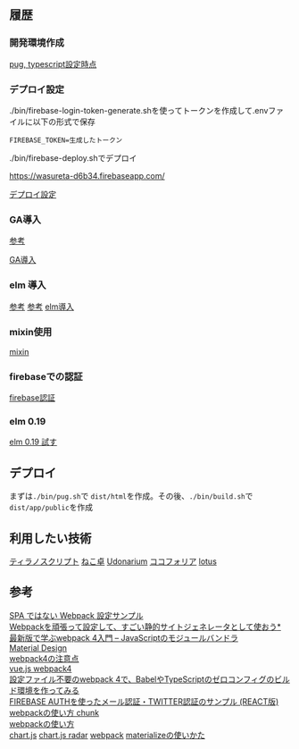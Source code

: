 ## 履歴

### 開発環境作成
[pug, typescript設定時点](https://github.com/hibohiboo/wasureta/tree/c826b63b3a90cfd7c81b3183f94d6ba193185184)  

### デプロイ設定

./bin/firebase-login-token-generate.shを使ってトークンを作成して.envファイルに以下の形式で保存

```
FIREBASE_TOKEN=生成したトークン
```

./bin/firebase-deploy.shでデプロイ

https://wasureta-d6b34.firebaseapp.com/


[デプロイ設定](https://github.com/hibohiboo/wasureta/tree/8df5438e5affb5c3c2339d2b2c81723f81ae22e6)  

### GA導入

[参考][*9]

[GA導入](https://github.com/hibohiboo/wasureta/tree/97c9d30c15815e4389f8a62d7c63cdeac93481ad)  

### elm 導入

[参考][*10]
[参考][*11]
[elm導入](https://github.com/hibohiboo/wasureta/tree/06c13daf973ad13233a1e1132baa789609ca4501)  

### mixin使用

[mixin](https://github.com/hibohiboo/wasureta/tree/77f0e34b1669334e4bd2daad32c60129137f193b)  

### firebaseでの認証
[firebase認証](https://github.com/hibohiboo/wasureta/tree/12ce941e9131378f81151114b10f26b55e9c15ac)  

### elm 0.19
[elm 0.19 試す](https://github.com/hibohiboo/wasureta/tree/9da6239d6721c299cfab336179d88444ba78b72e)  

## デプロイ

まずは`./bin/pug.sh`で `dist/html`を作成。その後、`./bin/build.sh`で`dist/app/public`を作成

## 利用したい技術

[ティラノスクリプト](http://strikeworks.jp/)
[ねこ卓](http://seesaawiki.jp/trpg_tool_guide/d/%A4%CD%A4%B3%C2%EE%B3%B5%CD%D7)
[Udonarium](http://seesaawiki.jp/trpg_tool_guide/d/Udonarium%b3%b5%cd%d7)
[ココフォリア](http://seesaawiki.jp/trpg_tool_guide/d/%a5%b3%a5%b3%a5%d5%a5%a9%a5%ea%a5%a2%b3%b5%cd%d7)
[lotus](http://function.topaz.ne.jp/download/download.html)


## 参考

[SPA ではない Webpack 設定サンプル][*1]  
[Webpackを頑張って設定して、すごい静的サイトジェネレータとして使おう][*2][*][*8]  
[最新版で学ぶwebpack 4入門 – JavaScriptのモジュールバンドラ][*6]  
[Material Design][*3]  
[webpack4の注意点][*4]  
[vue.js webpack4][*5]  
[設定ファイル不要のwebpack 4で、BabelやTypeScriptのゼロコンフィグのビルド環境を作ってみる][*7]  
[FIREBASE AUTHを使ったメール認証・TWITTER認証のサンプル (REACT版)][*12]
[webpackの使い方 chunk][*13]  
[webpackの使い方][*14]  
[chart.js][*15]
[chart.js radar][*16]
[webpack][*17]
[materializeの使いかた][*18]

[*1]:https://syon.github.io/refills/rid/1481295/
[*2]:https://qiita.com/toduq/items/2e0b08bb722736d7968c
[*3]:https://materializecss.com/about.html
[*4]:https://qiita.com/soarflat/items/28bf799f7e0335b68186
[*5]:https://qiita.com/Sapphirus/items/46b3a4c68fefd3ddd658
[*6]:https://ics.media/entry/12140
[*7]:https://qiita.com/clockmaker/items/8620cf6bd99d810dbf2a
[*8]:https://github.com/toduq/webpack-template
[*9]:https://www.leadplus.net/blog/google-tag-manager.html
[*10]:http://pastelinc.hatenablog.com/entry/2018/08/04/114836
[*11]:https://qiita.com/hibohiboo/items/88e0578121079e0671a3
[*12]:https://pigbo.co/posts/363
[*13]:https://qiita.com/soarflat/items/1b5aa7163c087a91877d
[*14]:https://qiita.com/soarflat/items/28bf799f7e0335b68186
[*15]:http://www.chartjs.org/docs/latest/
[*16]:https://misc.0o0o.org/chartjs-doc-ja/axes/radial/linear.html
[*17]:https://github.com/romariolopezc/elm-webpack-4-starter
[*18]:http://masayuki610930.github.io/materialize_sample/
